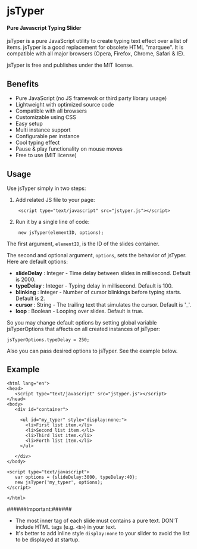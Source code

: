 jsTyper
=======
#### Pure Javascript Typing Slider ####

jsTyper is a pure JavaScript utility to create typing text effect over a list of items. jsTyper is a good replacement for obsolete HTML "marquee". It is compatible with all major browsers (Opera, Firefox, Chrome, Safari & IE).

jsTyper is free and publishes under the MIT license.

Benefits
--------
* Pure JavaScript (no JS framewok or third party library usage)
* Lightweight with optimized source code
* Compatible with all browsers
* Customizable using CSS
* Easy setup
* Multi instance support
* Configurable per instance
* Cool typing effect
* Pause & play functionality on mouse moves
* Free to use (MIT license)

Usage
-----
Use jsTyper simply in two steps:

1. Add related JS file to your page:

        <script type="text/javascript" src="jstyper.js"></script>

2. Run it by a single line of code:

        new jsTyper(elementID, options);

The first argument, `elementID`, is the ID of the slides container.

The second and optional argument, `options`, sets the behavior of jsTyper. Here are default options:
* **slideDelay** : Integer - Time delay between slides in millisecond. Default is 2000.
* **typeDelay**  : Integer - Typing delay in millisecond. Default is 100.
* **blinking**   : Integer - Number of cursor blinkings before typing starts. Default is 2.
* **cursor**     : String  - The trailing text that simulates the cursor. Default is '_'.
* **loop**       : Boolean - Looping over slides. Default is true.

So you may change default options by setting global variable jsTyperOptions that affects on all created instances of jsTyper:

    jsTyperOptions.typeDelay = 250;

Also you can pass desired options to jsTyper. See the example below.

Example
-------
    <html lang="en">
    <head>
       <script type="text/javascript" src="jstyper.js"></script>
    </head>
    <body>
       <div id="container">
      
         <ul id="my_typer" style="display:none;">
           <li>First list item.</li>
           <li>Second list item.</li>
           <li>Third list item.</li>
           <li>Forth list item.</li>
         </ul>
      
       </div>
    </body>
      
    <script type="text/javascript">
       var options = {slideDelay:3000, typeDelay:40};
       new jsTyper('my_typer', options);
    </script>
  
    </html>

######Important:######
*  The most inner tag of each slide must contains a pure text. DON'T include HTML tags (e.g. `<b>`) in your text.
*  It's better to add inline style `display:none` to your slider to avoid the list to be displayed at startup.